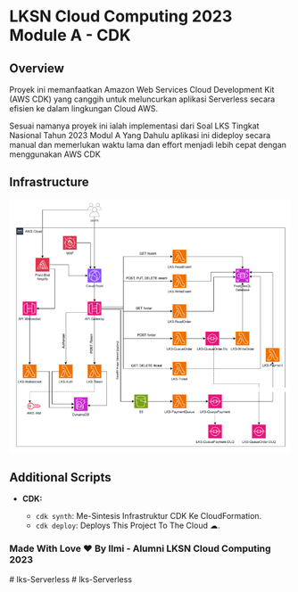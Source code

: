 # LKSN Cloud Computing 2023 Module A - CDK

## Overview

Proyek ini memanfaatkan Amazon Web Services Cloud Development Kit (AWS CDK) yang canggih
untuk meluncurkan aplikasi Serverless secara efisien ke dalam lingkungan Cloud AWS.

Sesuai namanya proyek ini ialah implementasi dari Soal LKS Tingkat Nasional Tahun 2023
Modul A Yang Dahulu aplikasi ini dideploy secara manual dan memerlukan waktu lama dan effort
menjadi lebih cepat dengan menggunakan AWS CDK

## Infrastructure

![Infra Diagram](https://github.com/notilmi/Serverless-CDK-LKS-Cloud-Computing-2023/blob/master/image/diagram.png?raw=true)

## Additional Scripts

- **CDK:**

  - `cdk synth`: Me-Sintesis Infrastruktur CDK Ke CloudFormation.
  - `cdk deploy`: Deploys This Project To The Cloud ☁.

### Made With Love ♥ By Ilmi - Alumni LKSN Cloud Computing 2023
#   l k s - S e r v e r l e s s 
 
 #   l k s - S e r v e r l e s s 
 
 